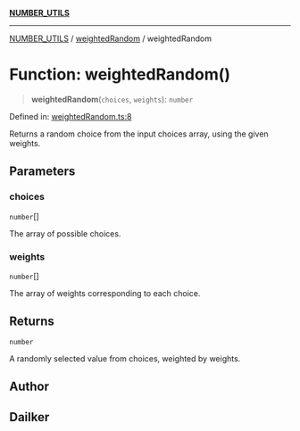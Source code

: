 [**NUMBER_UTILS**](../../README.md)

***

[NUMBER_UTILS](../../README.md) / [weightedRandom](../README.md) / weightedRandom

# Function: weightedRandom()

> **weightedRandom**(`choices`, `weights`): `number`

Defined in: [weightedRandom.ts:8](https://github.com/dailker/everyutil-js/blob/7799f3f003cb23f425be3f1c83c38483e2648188/src/number/weightedRandom.ts#L8)

Returns a random choice from the input choices array, using the given weights.

## Parameters

### choices

`number`[]

The array of possible choices.

### weights

`number`[]

The array of weights corresponding to each choice.

## Returns

`number`

A randomly selected value from choices, weighted by weights.

## Author

## Dailker
